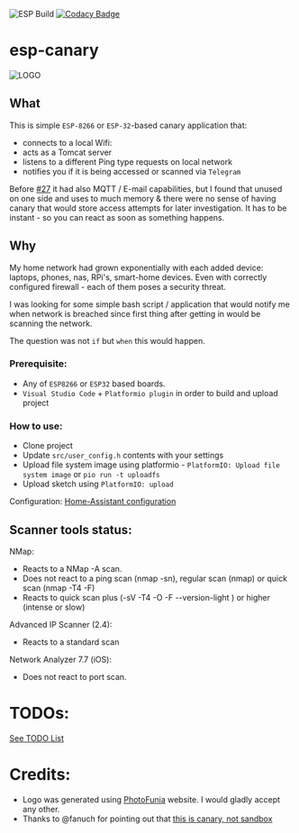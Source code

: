 ![ESP Build](https://github.com/shafr/esp-canary/workflows/ESP%20Build/badge.svg)
[![Codacy Badge](https://app.codacy.com/project/badge/Grade/5068cf10df544dc5acb4ff90d2e794d4)](https://www.codacy.com/gh/shafr/esp-canary/dashboard?utm_source=github.com&amp;utm_medium=referral&amp;utm_content=shafr/esp-canary&amp;utm_campaign=Badge_Grade)

# esp-canary

![LOGO](web-res/logo/logo-mid.jpg)

## What 

This is simple `ESP-8266` or `ESP-32`-based canary application that:
* connects to a local Wifi:
* acts as a Tomcat server 
* listens to a different Ping type requests on local network
* notifies you if it is being accessed or scanned via `Telegram`

Before [#27](https://github.com/shafr/esp-canary/pull/27) it had also MQTT / E-mail capabilities, but I found that unused on one side and uses to much memory & there were no sense of having canary that would store access attempts for later investigation. It has to be instant - so you can react as soon as something happens.

## Why
My home network had grown exponentially with each added device: laptops, phones, nas, RPi's, smart-home devices. Even with correctly configured firewall - each of them poses a security threat. 

I was looking for some simple bash script / application that would notify me when network is breached since first thing after getting in would be scanning the network.

The question was not `if` but `when` this would happen.

### Prerequisite:
* Any of `ESP8266` or `ESP32` based boards.
* `Visual Studio Code` + `Platformio plugin` in order to build and upload project

### How to use:
* Clone project
* Update `src/user_config.h` contents with your settings
* Upload file system image using platformio - `PlatformIO: Upload file system image` or `pio run -t uploadfs`
* Upload sketch using `PlatformIO: upload`

Configuration:
[Home-Assistant configuration](web-res/ha-config.md)

## Scanner tools status:

NMap:                         
- Reacts to a NMap -A scan.
- Does not react to a ping scan (nmap -sn), regular scan (nmap) or quick scan (nmap -T4 -F)
- Reacts to quick scan plus (-sV -T4 -O -F --version-light ) or higher (intense or slow)

Advanced IP Scanner (2.4):    
- Reacts to a standard scan

Network Analyzer 7.7 (iOS):
- Does not react to port scan.

# TODOs:
[See TODO List](web-res/TODO.md)


# Credits:
* Logo was generated using [PhotoFunia](https://photofunia.com/categories/all_effects/retro-wave) website. I would gladly accept any other.
* Thanks to @fanuch for pointing out that [this is canary, not sandbox](https://www.reddit.com/r/esp32/comments/n611uu/secure_your_home_network_with_esp8266_esp32/gx53l6t?utm_source=share&utm_medium=web2x&context=3)
